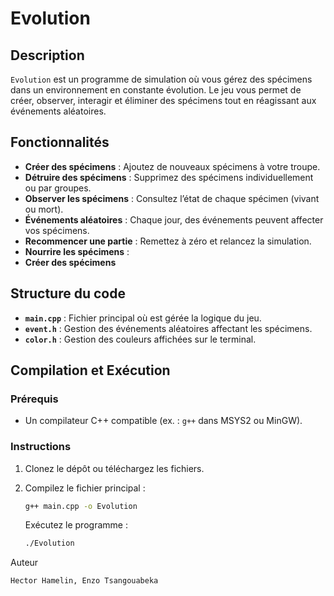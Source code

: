 # Evolution

## Description
`Evolution` est un programme de simulation où vous gérez des spécimens dans un environnement en constante évolution. Le jeu vous permet de créer, observer, interagir et éliminer des spécimens tout en réagissant aux événements aléatoires.

## Fonctionnalités
- **Créer des spécimens** : Ajoutez de nouveaux spécimens à votre troupe.
- **Détruire des spécimens** : Supprimez des spécimens individuellement ou par groupes.
- **Observer les spécimens** : Consultez l’état de chaque spécimen (vivant ou mort).
- **Événements aléatoires** : Chaque jour, des événements peuvent affecter vos spécimens.
- **Recommencer une partie** : Remettez à zéro et relancez la simulation.
- **Nourrire les spécimens** : 
- **Créer des spécimens**

## Structure du code
- **`main.cpp`** : Fichier principal où est gérée la logique du jeu.
- **`event.h`** : Gestion des événements aléatoires affectant les spécimens.
- **`color.h`** : Gestion des couleurs affichées sur le terminal.

## Compilation et Exécution
### Prérequis
- Un compilateur C++ compatible (ex. : `g++` dans MSYS2 ou MinGW).

### Instructions
1. Clonez le dépôt ou téléchargez les fichiers.
2. Compilez le fichier principal :

   ```bash
   g++ main.cpp -o Evolution
    ```

   Exécutez le programme :

   ```bash
   ./Evolution
   ```

Auteur
   ```
   Hector Hamelin, Enzo Tsangouabeka
   ```